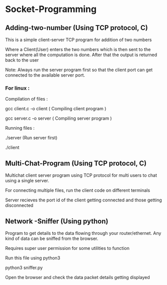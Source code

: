 # Socket-Programming

## Adding-two-number (Using TCP protocol, C)

This is a simple client-server TCP program for addition of two numbers

Where a Client(User) enters the two numbers which is then sent to the server where all the computation is done. After that the output is returned back to the user

Note: Always run the server program first so that the client port can get connected to the available server port. 

### For linux : 

Compilation of files :

gcc client.c -o client ( Compiling client program ) 

gcc server.c -o server ( Compiling server program )

Running files :

./server (Run server first)

./client

## Multi-Chat-Program (Using TCP protocol, C)

Multichat client server program using TCP protocol for multi users to chat using a single server. 

For connecting multiple files, run the client code on different terminals

Server recieves the port id of the client getting connected and those getting disconnected

## Network -Sniffer (Using python)

Program to get details to the data flowing through your router/ethernet. Any kind of data can be sniffed from the browser.

Requires super user permission for some utilities to function

Run this file using python3 

python3 sniffer.py

Open the browser and check the data packet details getting displayed
